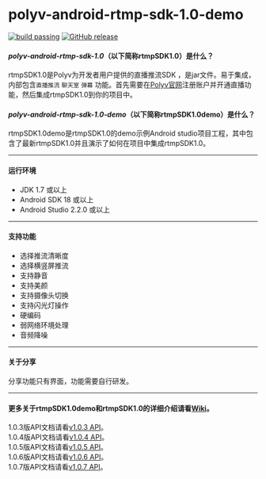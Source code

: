 
polyv-android-rtmp-sdk-1.0-demo
===
[![build passing](https://img.shields.io/badge/build-passing-brightgreen.svg)](#)
[![GitHub release](https://img.shields.io/badge/release-v1.0.7-blue.svg)](https://github.com/easefun/polyv-android-rtmp-sdk-1.0-demo/releases/tag/v1.0.7)
#### _polyv-android-rtmp-sdk-1.0_（以下简称**rtmpSDK1.0**）是什么？
rtmpSDK1.0是Polyv为开发者用户提供的直播推流SDK ，是jar文件。易于集成，内部包含`直播推流` `聊天室` `弹幕` 功能。首先需要在[Polyv官网](http://www.polyv.net)注册账户并开通直播功能，然后集成rtmpSDK1.0到你的项目中。
#### _polyv-android-rtmp-sdk-1.0-demo_（以下简称**rtmpSDK1.0demo**）是什么？
rtmpSDK1.0demo是rtmpSDK1.0的demo示例Android studio项目工程，其中包含了最新rtmpSDK1.0并且演示了如何在项目中集成rtmpSDK1.0。
***
####  运行环境
* JDK 1.7 或以上
* Android SDK 18 或以上
* Android Studio 2.2.0 或以上
***
#### 支持功能
* 选择推流清晰度
* 选择横竖屏推流
* 支持静音
* 支持美颜
* 支持摄像头切换
* 支持闪光灯操作
* 硬编码
* 弱网络环境处理
* 音频降噪
***
#### 关于分享
分享功能只有界面，功能需要自行研发。
***
#### 更多关于rtmpSDK1.0demo和rtmpSDK1.0的详细介绍请看[Wiki](https://github.com/easefun/polyv-android-rtmp-sdk-1.0-demo/wiki)。
1.0.3版API文档请看[v1.0.3 API](http://demo.polyv.net/polyv/android/rtmp/sdk/1.0.3/api/index.html)。<br/>
1.0.4版API文档请看[v1.0.4 API](http://demo.polyv.net/polyv/android/rtmp/sdk/1.0.4/api/index.html)。<br/>
1.0.5版API文档请看[v1.0.5 API](http://demo.polyv.net/polyv/android/rtmp/sdk/1.0.5/api/index.html)。<br/>
1.0.6版API文档请看[v1.0.6 API](http://demo.polyv.net/polyv/android/rtmp/sdk/1.0.6/api/index.html)。<br/>
1.0.7版API文档请看[v1.0.7 API](http://demo.polyv.net/polyv/android/rtmp/sdk/1.0.7/api/index.html)。